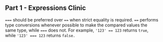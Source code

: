 ## Part 1 - Expressions Clinic
`===` should be preferred over `==` when strict equality is required. `==` performs type conversions whenever possible to make the compared values the same type, while `===` does not. For example, `'123' == 123` returns `true`, while `'123' === 123` returns `false.`